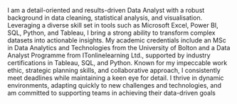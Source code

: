 I am a detail-oriented and results-driven Data Analyst with a robust background in data cleaning, statistical analysis, and visualisation. Leveraging a diverse skill set in tools such as Microsoft Excel, Power BI, SQL, Python, and Tableau, I bring a strong ability to transform complex datasets into actionable insights. My academic credentials include an MSc in Data Analytics and Technologies from the University of Bolton and a Data Analyst Programme from ITonlinelearning Ltd., supported by industry certifications in Tableau, SQL, and Python. Known for my impeccable work ethic, strategic planning skills, and collaborative approach, I consistently meet deadlines while maintaining a keen eye for detail. I thrive in dynamic environments, adapting quickly to new challenges and technologies, and am committed to supporting teams in achieving their data-driven goals
                       

<!---
nuriahMR/nuriahMR is a ✨ special ✨ repository because its `README.md` (this file) appears on your GitHub profile.
You can click the Preview link to take a look at your changes.
--->
